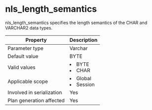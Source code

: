 nls_length_semantics
=========================================
<!-- # docslug#/oceanbase-database/oceanbase-database/V4.0.0/nls_length_semantics-1-2-3 -->
nls_length_semantics specifies the length semantics of the CHAR and VARCHAR2 data types.


| **Property**              | **Description** |
|---------------------------|------------------------------------------------------------------------------------------------------------|
| Parameter type            | Varchar |
| Default value             | BYTE |
| Valid values              | <li> BYTE   <li> CHAR |
| Applicable scope          | <li> Global   <li> Session |
| Involved in serialization | Yes |
| Plan generation affected  | Yes |




